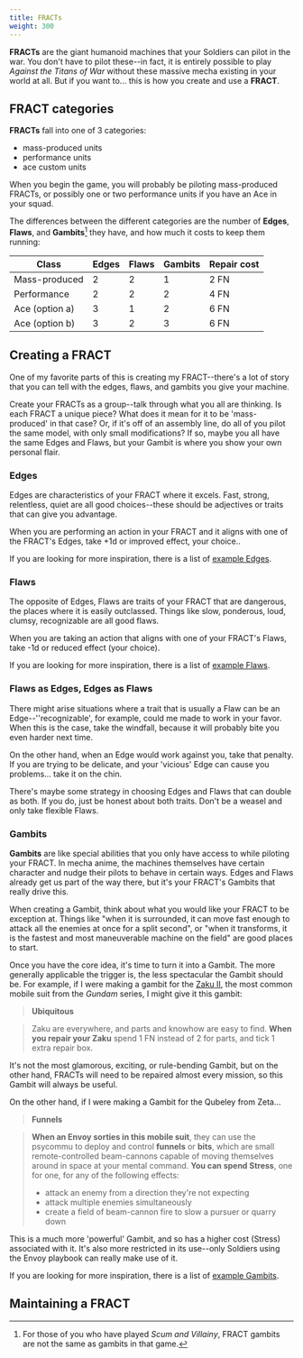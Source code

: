 ```yaml
---
title: FRACTs
weight: 300
---
```


**FRACTs** are the giant humanoid machines that your Soldiers can pilot in the war.
You don't have to pilot these--in fact, it is entirely possible to play _Against
the Titans of War_ without these massive mecha existing in your world at all.
But if you want to... this is how you create and use a **FRACT**.

## FRACT categories

**FRACTs** fall into one of 3 categories:

- mass-produced units
- performance units
- ace custom units

When you begin the game, you will probably be piloting mass-produced FRACTs, or
possibly one or two performance units if you have an Ace in your squad.

The differences between the different categories are the number of **Edges**,
**Flaws**, and **Gambits**[^1] they have, and how much it costs to keep them
running:

| Class           | Edges | Flaws | Gambits | Repair cost |
| ---             | ---   | ---   | ---     | ---         |
| Mass-produced   | 2     | 2     | 1       | 2 FN        |
| Performance     | 2     | 2     | 2       | 4 FN        |
| Ace (option a)  | 3     | 1     | 2       | 6 FN        |
| Ace (option b)  | 3     | 2     | 3       | 6 FN        |

## Creating a FRACT

One of my favorite parts of this is creating my FRACT--there's a lot of story
that you can tell with the edges, flaws, and gambits you give your machine.

Create your FRACTs as a group--talk through what you all are thinking. Is each
FRACT a unique piece? What does it mean for it to be 'mass-produced' in that
case? Or, if it's off of an assembly line, do all of you pilot the same model,
with only small modifications? If so, maybe you all have the same Edges and
Flaws, but your Gambit is where you show your own personal flair.

### Edges

Edges are characteristics of your FRACT where it excels. Fast, strong,
relentless, quiet are all good choices--these should be adjectives or traits
that can give you advantage.

When you are performing an action in your FRACT and it aligns with one of the
FRACT's Edges, take +1d or improved effect, your choice..

If you are looking for more inspiration, there is a list of [example
Edges](/fracts/example-edges/).

### Flaws

The opposite of Edges, Flaws are traits of your FRACT that are dangerous, the
places where it is easily outclassed. Things like slow, ponderous, loud, clumsy,
recognizable are all good flaws.

When you are taking an action that aligns with one of your FRACT's Flaws, take
-1d or reduced effect (your choice).

If you are looking for more inspiration, there is a list of [example
Flaws](/fracts/example-flaws/).

### Flaws as Edges, Edges as Flaws

There might arise situations where a trait that is usually a Flaw can be an
Edge--''recognizable', for example, could me made to work in your favor. When this
is the case, take the windfall, because it will probably bite you even harder
next time.

On the other hand, when an Edge would work against you, take that penalty. If
you are trying to be delicate, and your 'vicious' Edge can cause you problems...
take it on the chin.

There's maybe some strategy in choosing Edges and Flaws that can double as both.
If you do, just be honest about both traits. Don't be a weasel and only take
flexible Flaws.

### Gambits

**Gambits** are like special abilities that you only have access to while
piloting your FRACT. In mecha anime, the machines themselves have certain
character and nudge their pilots to behave in certain ways. Edges and Flaws
already get us part of the way there, but it's your FRACT's Gambits that really
drive this.

When creating a Gambit, think about what you would like your FRACT to be
exception at. Things like "when it is surrounded, it can move fast enough to
attack all the enemies at once for a split second", or "when it transforms, it
is the fastest and most maneuverable machine on the field" are good places to
start.

Once you have the core idea, it's time to turn it into a Gambit. The more
generally applicable the trigger is, the less spectacular the Gambit should be.
For example, if I were making a gambit for the [Zaku
II](http://gundam.wikia.com/wiki/MS-06_Zaku_II), the most common mobile suit
from the _Gundam_ series, I might give it this gambit:

> **Ubiquitous**

> Zaku are everywhere, and parts and knowhow are easy to find. **When you repair
> your Zaku** spend 1 FN instead of 2 for parts, and tick 1 extra repair box.

It's not the most glamorous, exciting, or rule-bending Gambit, but on the other
hand, FRACTs will need to be repaired almost every mission, so this Gambit will
always be useful.

On the other hand, if I were making a Gambit for the Qubeley from Zeta...

> **Funnels**

> **When an Envoy sorties in this mobile suit**, they can use the psycommu to
> deploy and control **funnels** or **bits**, which are small remote-controlled
> beam-cannons capable of moving themselves around in space at your mental
> command. **You can spend Stress**, one for one, for any of the following effects:
>
> - attack an enemy from a direction they're not expecting
> - attack multiple enemies simultaneously
> - create a field of beam-cannon fire to slow a pursuer or quarry down

This is a much more 'powerful' Gambit, and so has a higher cost (Stress)
associated with it. It's also more restricted in its use--only Soldiers using
the Envoy playbook can really make use of it.

If you are looking for more inspiration, there is a list of [example
Gambits](/fracts/example-gambits/).

## Maintaining a FRACT



[^1]: For those of you who have played _Scum and Villainy_, FRACT gambits are not the same as gambits in that game.
